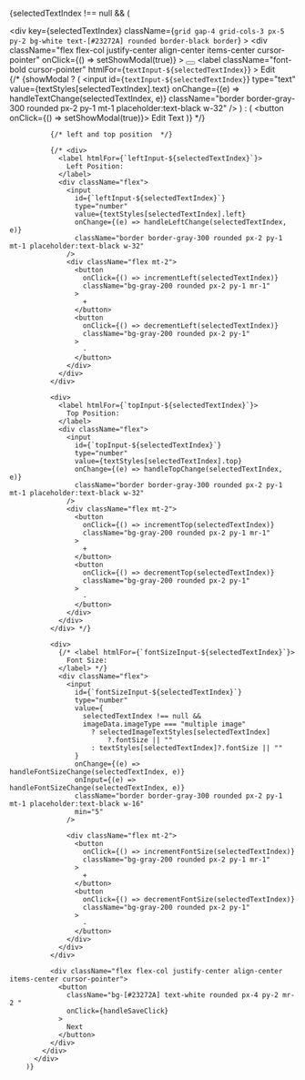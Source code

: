 {selectedTextIndex !== null && (
          <div className="flex justify-center mt-4">
            <div
              key={selectedTextIndex}
              className={`grid gap-4 grid-cols-3 px-5 py-2 bg-white text-[#23272A] rounded border-black border`}
            >
              <div
                className="flex flex-col justify-center align-center items-center cursor-pointer"
                onClick={() => setShowModal(true)}
              >
                <button className="text-3xl">
                  <CiEdit />
                </button>
                <label
                  className="font-bold cursor-pointer"
                  htmlFor={`textInput-${selectedTextIndex}`}
                >
                  Edit
                </label>
                <div className="flex">
                  {/* {showModal ? (
                    <input
                      id={`textInput-${selectedTextIndex}`}
                      type="text"
                      value={textStyles[selectedTextIndex].text}
                      onChange={(e) => handleTextChange(selectedTextIndex, e)}
                      className="border border-gray-300 rounded px-2 py-1 mt-1 placeholder:text-black w-32"
                    />
                  ) : (
                    <button onClick={() => setShowModal(true)}>
                      Edit Text
                    </button>
                  )} */}
                </div>
              </div>

              {/* left and top position  */}

              {/* <div>
                <label htmlFor={`leftInput-${selectedTextIndex}`}>
                  Left Position:
                </label>
                <div className="flex">
                  <input
                    id={`leftInput-${selectedTextIndex}`}
                    type="number"
                    value={textStyles[selectedTextIndex].left}
                    onChange={(e) => handleLeftChange(selectedTextIndex, e)}
                    className="border border-gray-300 rounded px-2 py-1 mt-1 placeholder:text-black w-32"
                  />
                  <div className="flex mt-2">
                    <button
                      onClick={() => incrementLeft(selectedTextIndex)}
                      className="bg-gray-200 rounded px-2 py-1 mr-1"
                    >
                      +
                    </button>
                    <button
                      onClick={() => decrementLeft(selectedTextIndex)}
                      className="bg-gray-200 rounded px-2 py-1"
                    >
                      -
                    </button>
                  </div>
                </div>
              </div>

              <div>
                <label htmlFor={`topInput-${selectedTextIndex}`}>
                  Top Position:
                </label>
                <div className="flex">
                  <input
                    id={`topInput-${selectedTextIndex}`}
                    type="number"
                    value={textStyles[selectedTextIndex].top}
                    onChange={(e) => handleTopChange(selectedTextIndex, e)}
                    className="border border-gray-300 rounded px-2 py-1 mt-1 placeholder:text-black w-32"
                  />
                  <div className="flex mt-2">
                    <button
                      onClick={() => incrementTop(selectedTextIndex)}
                      className="bg-gray-200 rounded px-2 py-1 mr-1"
                    >
                      +
                    </button>
                    <button
                      onClick={() => decrementTop(selectedTextIndex)}
                      className="bg-gray-200 rounded px-2 py-1"
                    >
                      -
                    </button>
                  </div>
                </div>
              </div> */}

              <div>
                {/* <label htmlFor={`fontSizeInput-${selectedTextIndex}`}>
                  Font Size:
                </label> */}
                <div className="flex">
                  <input
                    id={`fontSizeInput-${selectedTextIndex}`}
                    type="number"
                    value={
                      selectedTextIndex !== null &&
                      imageData.imageType === "multiple image"
                        ? selectedImageTextStyles[selectedTextIndex]
                            ?.fontSize || ""
                        : textStyles[selectedTextIndex]?.fontSize || ""
                    }
                    onChange={(e) => handleFontSizeChange(selectedTextIndex, e)}
                    onInput={(e) => handleFontSizeChange(selectedTextIndex, e)}
                    className="border border-gray-300 rounded px-2 py-1 mt-1 placeholder:text-black w-16"
                    min="5"
                  />

                  <div className="flex mt-2">
                    <button
                      onClick={() => incrementFontSize(selectedTextIndex)}
                      className="bg-gray-200 rounded px-2 py-1 mr-1"
                    >
                      +
                    </button>
                    <button
                      onClick={() => decrementFontSize(selectedTextIndex)}
                      className="bg-gray-200 rounded px-2 py-1"
                    >
                      -
                    </button>
                  </div>
                </div>
              </div>

              <div className="flex flex-col justify-center align-center items-center cursor-pointer">
                <button
                  className="bg-[#23272A] text-white rounded px-4 py-2 mr-2 "
                  onClick={handleSaveClick}
                >
                  Next
                </button>
              </div>
            </div>
          </div>
        )}
       